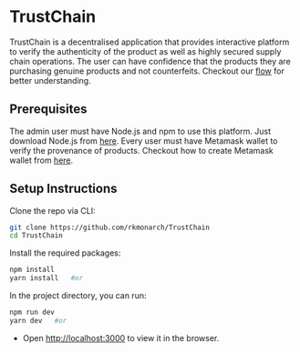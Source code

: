 # TrustChain
TrustChain is a decentralised application that provides interactive platform to verify the authenticity of the product as well as highly secured supply chain operations. The user can have confidence that the products they are purchasing genuine products and not counterfeits. Checkout our [flow](https://miro.com/app/board/uXjVP0py33I=/?share_link_id=25579129757) for better understanding.

## Prerequisites

The admin user must have Node.js and npm to use this platform. Just download Node.js from [here](https://nodejs.org/en/download/). Every user must have Metamask wallet to verify the provenance of products. Checkout how to create Metamask wallet from [here](https://polygon.technology/blog/getting-started-with-metamask-on-polygon).

## Setup Instructions

Clone the repo via CLI:
```sh
git clone https://github.com/rkmonarch/TrustChain
cd TrustChain
```

Install the required packages:
```sh
npm install 
yarn install   #or
```

In the project directory, you can run:
```sh
npm run dev
yarn dev   #or
```

- Open [http://localhost:3000](http://localhost:3000) to view it in the browser.